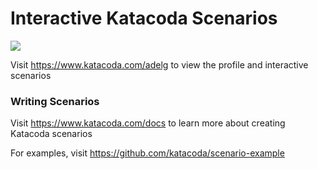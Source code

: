 # Interactive Katacoda Scenarios

[![](http://shields.katacoda.com/katacoda/adelg/count.svg)](https://www.katacoda.com/adelg "Get your profile on Katacoda.com")

Visit https://www.katacoda.com/adelg to view the profile and interactive scenarios

### Writing Scenarios
Visit https://www.katacoda.com/docs to learn more about creating Katacoda scenarios

For examples, visit https://github.com/katacoda/scenario-example
